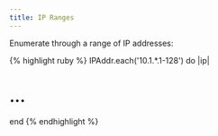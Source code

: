 ```yaml
---
title: IP Ranges
---
```


Enumerate through a range of IP addresses:

{% highlight ruby %}
IPAddr.each('10.1.*.1-128') do |ip|
  # ...
end
{% endhighlight %}
